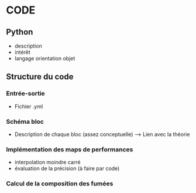 
# CODE 
## Python 
- description
- intérêt 
- langage orientation objet
## Structure du code
### Entrée-sortie
- Fichier .yml
### Schéma bloc
- Description de chaque bloc (assez conceptuelle)
--> Lien avec la théorie
### Implémentation des maps de performances
- interpolation moindre carré
- évaluation de la précision (à faire par code)
### Calcul de la composition des fumées 
<!--stackedit_data:
eyJoaXN0b3J5IjpbMTM4OTA0MjA4M119
-->